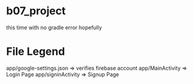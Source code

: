 # b07_project
this time with no gradle error
hopefully
# File Legend
app/google-settings.json => verifies firebase account
app/MainActivity => Login Page
app/signinActivity => Signup Page
